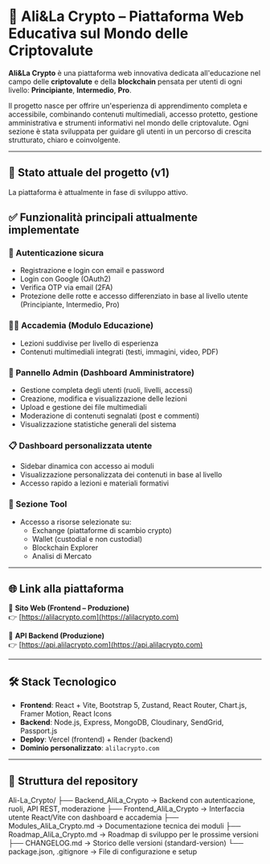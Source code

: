 # 💎 Ali&La Crypto – Piattaforma Web Educativa sul Mondo delle Criptovalute

**Ali&La Crypto** è una piattaforma web innovativa dedicata all'educazione nel campo delle **criptovalute** e della **blockchain** pensata per utenti di ogni livello: **Principiante**, **Intermedio**, **Pro**.

Il progetto nasce per offrire un'esperienza di apprendimento completa e accessibile, combinando contenuti multimediali, accesso protetto, gestione amministrativa e strumenti informativi nel mondo delle criptovalute. Ogni sezione è stata sviluppata per guidare gli utenti in un percorso di crescita strutturato, chiaro e coinvolgente.

---

## 🚧 Stato attuale del progetto (v1)

La piattaforma è attualmente in fase di sviluppo attivo.


## ✅ Funzionalità principali attualmente implementate

### 🔐 Autenticazione sicura
- Registrazione e login con email e password
- Login con Google (OAuth2)
- Verifica OTP via email (2FA)
- Protezione delle rotte e accesso differenziato in base al livello utente (Principiante, Intermedio, Pro)

### 👩‍🏫 Accademia (Modulo Educazione)
- Lezioni suddivise per livello di esperienza
- Contenuti multimediali integrati (testi, immagini, video, PDF)

### 🧠 Pannello Admin (Dashboard Amministratore)
- Gestione completa degli utenti (ruoli, livelli, accessi)
- Creazione, modifica e visualizzazione delle lezioni
- Upload e gestione dei file multimediali
- Moderazione di contenuti segnalati (post e commenti)
- Visualizzazione statistiche generali del sistema

### 📋 Dashboard personalizzata utente
- Sidebar dinamica con accesso ai moduli
- Visualizzazione personalizzata dei contenuti in base al livello
- Accesso rapido a lezioni e materiali formativi

### 🧰 Sezione Tool
- Accesso a risorse selezionate su:
  - Exchange (piattaforme di scambio crypto)
  - Wallet (custodial e non custodial)
  - Blockchain Explorer
  - Analisi di Mercato

---

## 🌐 Link alla piattaforma

🔗 **Sito Web (Frontend – Produzione)**  
👉 [https://alilacrypto.com](https://alilacrypto.com)

🔗 **API Backend (Produzione)**  
👉 [https://api.alilacrypto.com](https://api.alilacrypto.com)

---

## 🛠️ Stack Tecnologico

- **Frontend**: React + Vite, Bootstrap 5, Zustand, React Router, Chart.js, Framer Motion, React Icons
- **Backend**: Node.js, Express, MongoDB, Cloudinary, SendGrid, Passport.js
- **Deploy**: Vercel (frontend) + Render (backend)
- **Dominio personalizzato**: `alilacrypto.com`

---

## 📁 Struttura del repository

Ali-La_Crypto/
├── Backend_AliLa_Crypto → Backend con autenticazione, ruoli, API REST, moderazione
├── Frontend_AliLa_Crypto → Interfaccia utente React/Vite con dashboard e accademia
├── Modules_AliLa_Crypto.md → Documentazione tecnica dei moduli
├── Roadmap_AliLa_Crypto.md → Roadmap di sviluppo per le prossime versioni
├── CHANGELOG.md → Storico delle versioni (standard-version)
└── package.json, .gitignore → File di configurazione e setup
